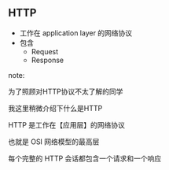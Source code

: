 ##  HTTP

* 工作在 application layer 的网络协议
* 包含
    * Request
    * Response

note:

为了照顾对HTTP协议不太了解的同学

我这里稍微介绍下什么是HTTP

HTTP 是工作在【应用层】的网络协议

也就是 OSI 网络模型的最高层

每个完整的 HTTP 会话都包含一个请求和一个响应

